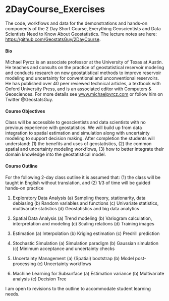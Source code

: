 # 2DayCourse_Exercises

The code, workflows and data for the demonstrations and hands-on components of the 2 Day Short Course, Everything Geoscientists and Data Scientists Need to Know About Geostatistics. The lecture notes are here: https://github.com/GeostatsGuy/2DayCourse.

#### Bio

Michael Pyrcz is an associate professor at the University of Texas at Austin. He teaches and consults on the practice of geostatistical reservoir modeling and conducts research on new geostatistical methods to improve reservoir modeling and uncertainty for conventional and unconventional reservoirs. He has published over 40 peer reviewed technical articles, a textbook with Oxford University Press, and is an associated editor with Computers & Geosciences. For more details see www.michaelpyrcz.com or follow him on Twitter @GeostatsGuy.

#### Course Objectives

Class will be accessible to geoscientists and data scientists with no previous experience with geostatistics. We will build up from data integration to spatial estimation and simulation along with uncertainty modeling to support decision making. After completion the students will understand: (1) the benefits and uses of geostatistics, (2) the common spatial and uncertainty modeling workflows, (3) how to better integrate their domain knowledge into the geostatistical model.

#### Course Outline

For the following 2-day class outline it is assumed that: (1) the class will be taught in English without translation, and (2) 1/3 of time will be guided hands-on practice

1. Exploratory Data Analysis
(a) Sampling theory, stationarity, data debiasing
(b) Random variables and functions
(c) Univariate statistics, multivariate statistics
(d) Geostatistics and big data analytics

2. Spatial Data Analysis
(a) Trend modeling
(b) Variogram calculation, interpretation and modeling
(c) Scaling relations
(d) Training images

3. Estimation
(a) Interpolation
(b) Kriging estimation
(c) Predrill prediction

4. Stochastic Simulation
(a) Simulation paradigm
(b) Gaussian simulation
(c) Minimum acceptance and uncertainty checks

5. Uncertainty Management
(a) (Spatial) bootstrap
(b) Model post-processing
(c) Uncertainty workflows

6. Machine Learning for Subsurface
(a) Estimation variance
(b) Multivariate analysis 
(c) Decision Tree

I am open to revisions to the outline to accommodate student learning needs.
